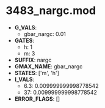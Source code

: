 # 3483_nargc.mod

- **G_VALS**:
  - gbar_nargc: 0.01
- **GATES**:
  - h: 1
  - m: 3
- **SUFFIX**: nargc
- **GMAX_NAME**: gbar_nargc
- **STATES**: ['m', 'h']
- **I_VALS**:
  - 6.3: 0.009999999998778542
  - 37: 0.009999999998778542
- **ERROR_FLAGS**: []
